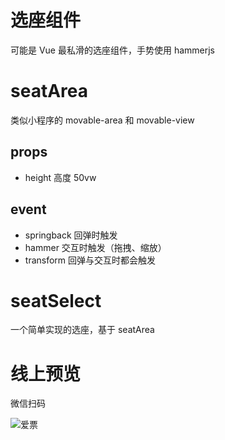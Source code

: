 # 选座组件

可能是 Vue 最私滑的选座组件，手势使用 hammerjs

# seatArea

类似小程序的 movable-area 和 movable-view

## props

- height 高度 50vw

## event

- springback 回弹时触发
- hammer 交互时触发（拖拽、缩放）
- transform 回弹与交互时都会触发

# seatSelect

一个简单实现的选座，基于 seatArea

# 线上预览

微信扫码

![爱票](https://i.loli.net/2021/07/31/A45etf1sJ2ZMBHl.png)
